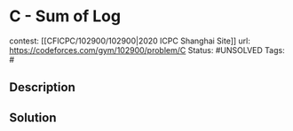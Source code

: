 # C - Sum of Log

contest: [[CFICPC/102900/102900|2020 ICPC Shanghai Site]]
url: https://codeforces.com/gym/102900/problem/C
Status: #UNSOLVED
Tags: #

## Description

## Solution

